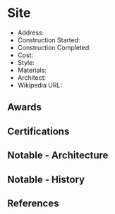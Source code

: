 # Site
- Address:
- Construction Started:
- Construction Completed:
- Cost:
- Style:
- Materials:
- Architect:
- Wikipedia URL:

## Awards

## Certifications

## Notable - Architecture

## Notable - History

## References
